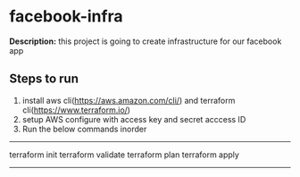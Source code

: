 # facebook-infra

**Description:** this project is going to create infrastructure for our facebook app
## Steps to run
1. install aws cli(https://aws.amazon.com/cli/) and terraform cli(https://www.terraform.io/)
2. setup AWS configure with access key and secret acccess ID
3. Run the below commands inorder
---
terraform init
terraform validate
terraform plan
terraform apply

---
